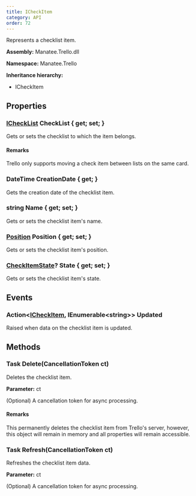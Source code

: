 ```yaml
---
title: ICheckItem
category: API
order: 72
---
```


Represents a checklist item.

**Assembly:** Manatee.Trello.dll

**Namespace:** Manatee.Trello

**Inheritance hierarchy:**

- ICheckItem

## Properties

### [ICheckList](../ICheckList#ichecklist) CheckList { get; set; }

Gets or sets the checklist to which the item belongs.

#### Remarks

Trello only supports moving a check item between lists on the same card.

### DateTime CreationDate { get; }

Gets the creation date of the checklist item.

### string Name { get; set; }

Gets or sets the checklist item&#39;s name.

### [Position](../Position#position) Position { get; set; }

Gets or sets the checklist item&#39;s position.

### [CheckItemState](../CheckItemState#checkitemstate)? State { get; set; }

Gets or sets the checklist item&#39;s state.

## Events

### Action&lt;[ICheckItem](../ICheckItem#icheckitem), IEnumerable&lt;string&gt;&gt; Updated

Raised when data on the checklist item is updated.

## Methods

### Task Delete(CancellationToken ct)

Deletes the checklist item.

**Parameter:** ct

(Optional) A cancellation token for async processing.

#### Remarks

This permanently deletes the checklist item from Trello&#39;s server, however, this object will remain in memory and all properties will remain accessible.

### Task Refresh(CancellationToken ct)

Refreshes the checklist item data.

**Parameter:** ct

(Optional) A cancellation token for async processing.

